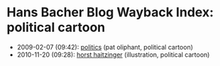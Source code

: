 # Hans Bacher Blog Wayback Index: political cartoon

* 2009-02-07 (09:42): [politics](https://web.archive.org/web/https://one1more2time3.wordpress.com/2009/02/07/politics/) (pat oliphant, political cartoon)
* 2010-11-20 (09:28): [horst haitzinger](https://web.archive.org/web/https://one1more2time3.wordpress.com/2010/11/20/horst-haitzinger/) (illustration, political cartoon)